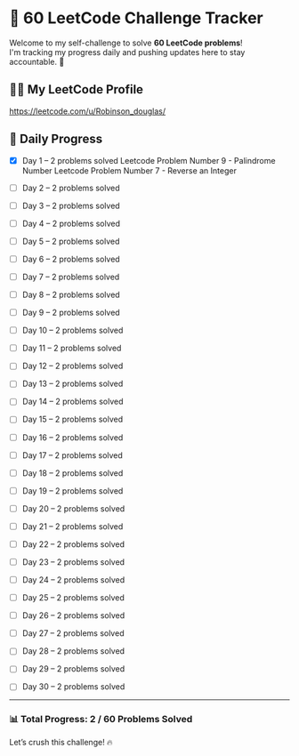 # 🚀 60 LeetCode Challenge Tracker

Welcome to my self-challenge to solve **60 LeetCode problems**!  
I'm tracking my progress daily and pushing updates here to stay accountable. 💪

## 👨‍💻 My LeetCode Profile

https://leetcode.com/u/Robinson_douglas/

## 📅 Daily Progress

- [x] Day 1 – 2 problems solved
Leetcode Problem Number 9 - Palindrome Number
Leetcode Problem Number 7 - Reverse an Integer

- [ ] Day 2 – 2 problems solved
- [ ] Day 3 – 2 problems solved
- [ ] Day 4 – 2 problems solved
- [ ] Day 5 – 2 problems solved
- [ ] Day 6 – 2 problems solved
- [ ] Day 7 – 2 problems solved
- [ ] Day 8 – 2 problems solved
- [ ] Day 9 – 2 problems solved
- [ ] Day 10 – 2 problems solved
- [ ] Day 11 – 2 problems solved
- [ ] Day 12 – 2 problems solved
- [ ] Day 13 – 2 problems solved
- [ ] Day 14 – 2 problems solved
- [ ] Day 15 – 2 problems solved
- [ ] Day 16 – 2 problems solved
- [ ] Day 17 – 2 problems solved
- [ ] Day 18 – 2 problems solved
- [ ] Day 19 – 2 problems solved
- [ ] Day 20 – 2 problems solved
- [ ] Day 21 – 2 problems solved
- [ ] Day 22 – 2 problems solved
- [ ] Day 23 – 2 problems solved
- [ ] Day 24 – 2 problems solved
- [ ] Day 25 – 2 problems solved
- [ ] Day 26 – 2 problems solved
- [ ] Day 27 – 2 problems solved
- [ ] Day 28 – 2 problems solved
- [ ] Day 29 – 2 problems solved
- [ ] Day 30 – 2 problems solved

---

### 📊 Total Progress: **2 / 60 Problems Solved**

Let’s crush this challenge! 🔥
